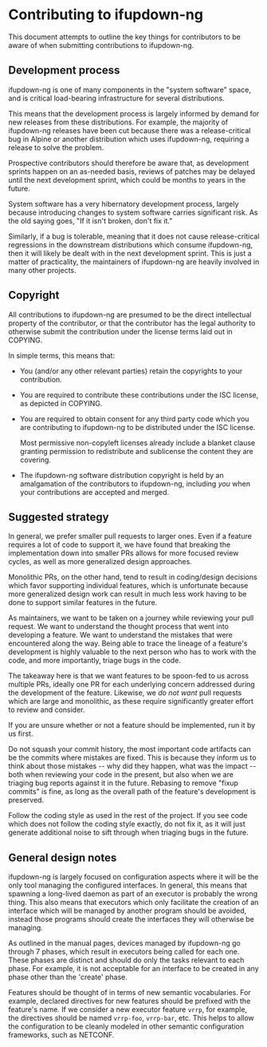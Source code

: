 # Contributing to ifupdown-ng

This document attempts to outline the key things for contributors to be
aware of when submitting contributions to ifupdown-ng.

## Development process

ifupdown-ng is one of many components in the "system software" space, and
is critical load-bearing infrastructure for several distributions.

This means that the development process is largely informed by demand for
new releases from these distributions.  For example, the majority of
ifupdown-ng releases have been cut because there was a release-critical
bug in Alpine or another distribution which uses ifupdown-ng, requiring
a release to solve the problem.

Prospective contributors should therefore be aware that, as development
sprints happen on an as-needed basis, reviews of patches may be delayed
until the next development sprint, which could be months to years in the
future.

System software has a very hibernatory development process, largely because
introducing changes to system software carries significant risk.  As the
old saying goes, "If it isn't broken, don't fix it."

Similarly, if a bug is tolerable, meaning that it does not cause
release-critical regressions in the downstream distributions which consume
ifupdown-ng, then it will likely be dealt with in the next development
sprint.  This is just a matter of practicality, the maintainers of
ifupdown-ng are heavily involved in many other projects.

## Copyright

All contributions to ifupdown-ng are presumed to be the direct intellectual
property of the contributor, or that the contributor has the legal authority
to otherwise submit the contribution under the license terms laid out in
COPYING.

In simple terms, this means that:

 * You (and/or any other relevant parties) retain the copyrights to your
   contribution.

 * You are required to contribute these contributions under the ISC license,
   as depicted in COPYING.

 * You are required to obtain consent for any third party code which you
   are contributing to ifupdown-ng to be distributed under the ISC license.

   Most permissive non-copyleft licenses already include a blanket clause
   granting permission to redistribute and sublicense the content they are
   covering.

 * The ifupdown-ng software distribution copyright is held by an amalgamation
   of the contributors to ifupdown-ng, including *you* when your contributions
   are accepted and merged.

## Suggested strategy

In general, we prefer smaller pull requests to larger ones.  Even if a feature
requires a lot of code to support it, we have found that breaking the
implementation down into smaller PRs allows for more focused review cycles,
as well as more generalized design approaches.

Monolithic PRs, on the other hand, tend to result in coding/design decisions
which favor supporting individual features, which is unfortunate because 
more generalized design work can result in much less work having to be done to
support similar features in the future.

As maintainers, we want to be taken on a journey while reviewing your pull
request.  We want to understand the thought process that went into developing
a feature.  We want to understand the mistakes that were encountered along the
way.  Being able to trace the lineage of a feature's development is highly
valuable to the next person who has to work with the code, and more importantly,
triage bugs in the code.

The takeaway here is that we want features to be spoon-fed to us across multiple
PRs, ideally one PR for each underlying concern addressed during the development
of the feature.  Likewise, we *do not want* pull requests which are large and
monolithic, as these require significantly greater effort to review and consider.

If you are unsure whether or not a feature should be implemented, run it by us
first.

Do not squash your commit history, the most important code artifacts can be the
commits where mistakes are fixed.  This is because they inform us to think about
those mistakes -- why did they happen, what was the impact -- both when reviewing
your code in the present, but also when we are triaging bug reports against it
in the future.  Rebasing to remove "fixup commits" is fine, as long as the overall
path of the feature's development is preserved.

Follow the coding style as used in the rest of the project.  If you see code which
does not follow the coding style exactly, do not fix it, as it will just generate
additional noise to sift through when triaging bugs in the future.

## General design notes

ifupdown-ng is largely focused on configuration aspects where it will be the only
tool managing the configured interfaces.  In general, this means that spawning a
long-lived daemon as part of an executor is probably the wrong thing.  This also
means that executors which only facilitate the creation of an interface which will
be managed by another program should be avoided, instead those programs should
create the interfaces they will otherwise be managing.

As outlined in the manual pages, devices managed by ifupdown-ng go through 7 phases,
which result in executors being called for each one.  These phases are distinct
and should do only the tasks relevant to each phase.  For example, it is not acceptable
for an interface to be created in any phase other than the 'create' phase.

Features should be thought of in terms of new semantic vocabularies.  For example,
declared directives for new features should be prefixed with the feature's name.  If
we consider a new executor feature `vrrp`, for example, the directives should be
named `vrrp-foo`, `vrrp-bar`, etc.  This helps to allow the configuration to be cleanly
modeled in other semantic configuration frameworks, such as NETCONF.
